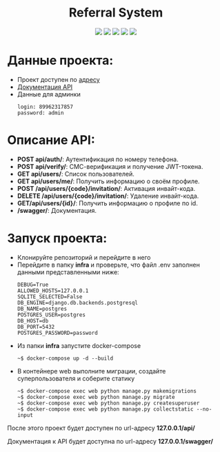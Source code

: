 <div id="header" align="center">
  <h1>Referral System</h1>
  <img src="https://img.shields.io/badge/Python-3.7.9-F8F8FF?style=for-the-badge&logo=python&logoColor=20B2AA">
  <img src="https://img.shields.io/badge/Django-3.2.20-F8F8FF?style=for-the-badge&logo=django&logoColor=00FF00">
  <img src="https://img.shields.io/badge/DjangoRestFramework-3.14.0-F8F8FF?style=for-the-badge&logo=django&logoColor=00FF00">
  <img src="https://img.shields.io/badge/PostgreSQL-555555?style=for-the-badge&logo=postgresql&logoColor=F5F5DC">
  <img src="https://img.shields.io/badge/Docker-555555?style=for-the-badge&logo=docker&logoColor=2496ED">
</div>

# Данные проекта:
- Проект доступен по [адресу](http://kassschenko.pythonanywhere.com/api/)
- [Документация API](http://kassschenko.pythonanywhere.com/swagger/)
- Данные для админки
  ```
  login: 89962317857
  password: admin
  ```
# Описание API:
- **POST api/auth/**: Аутентификация по номеру телефона.
- **POST api/verify/**: СМС-верификация и получение JWT-токена.
- **GET api/users/**: Список пользователей.
- **GET api/users/me/**: Получить информацию о своём профиле.
- **POST /api/users/{code}/invitation/**: Активация инвайт-кода.
- **DELETE /api/users/{code}/invitation/**: Удаление инвайт-кода.
- **GET/api/users/{id}/**: Получить информацию о профиле по id.
- **/swagger/**: Документация.
# Запуск проекта:
- Клонируйте репозиторий и перейдите в него
- Перейдите в папку **infra** и проверьте, что файл .env заполнен данными представленными ниже:
  ```
  DEBUG=True
  ALLOWED_HOSTS=127.0.0.1
  SQLITE_SELECTED=False
  DB_ENGINE=django.db.backends.postgresql
  DB_NAME=postgres
  POSTGRES_USER=postgres
  DB_HOST=db
  DB_PORT=5432
  POSTGRES_PASSWORD=password
  ```
- Из папки **infra** запустите docker-compose 
  ```
  ~$ docker-compose up -d --build
  ```
- В контейнере web выполните миграции, создайте суперпользователя и соберите статику
  ```
  ~$ docker-compose exec web python manage.py makemigrations
  ~$ docker-compose exec web python manage.py migrate
  ~$ docker-compose exec web python manage.py createsuperuser
  ~$ docker-compose exec web python manage.py collectstatic --no-input
  ```

После этого проект будет доступен по url-адресу **127.0.0.1/api/**

Документация к API будет доступна по url-адресу **127.0.0.1/swagger/**
